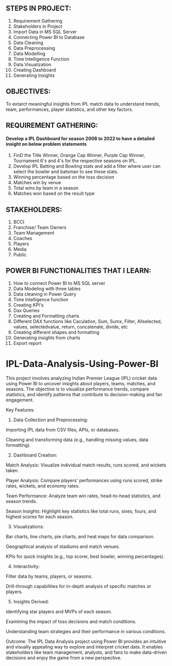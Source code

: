 ## STEPS IN PROJECT:
1. Requirement Gathering
2. Stakeholders in Project
3. Import Data in MS SQL Server
4. Connecting Power BI to Database
5. Data Cleaning
6. Data Preprocessing
7. Data Modelling
8. Time Intelligence Function
9. Data Visualization
10. Creating Dashboard
11. Generating Insights

## OBJECTIVES:  
To extarct meaningful insights from IPL match data to understand trends, team, performances, player statistics, and other key factors.

## REQUIREMENT GATHERING:
#### Develop a IPL Dashboard for season 2008 to 2022 to have a detailed insight on below problem statements
1. FinD the Title Winner, Orange Cap Winner, Purple Cap Winner, Tournament 6's and 4's for the respective seasons on IPL.
2. Develop IPL Batting and Bowling stats and add a filter where user can select the bowler and batsman to see these stats.
3. Winning percentage based on the toss decision
4. Matches win by venue
5. Total wins by team in a season
6. Matches won based on the result type

## STAKEHOLDERS:
1. BCCI
2. Franchise/ Team Owners
3. Team Management
4. Coaches
5. Players
6. Media
7. Public

## POWER BI FUNCTIONALITIES THAT I LEARN:
1. How to connect Power BI to MS SQL server
2. Data Modeling with three tables
3. Data cleaning in Power Query
4. Time Intelligence function
5. Creating KPI's
6. Dax Queries
7. Creating and Formatting charts
8. Different DAX functions like Caculation, Sum, Sumx, Filter, Allselected, values, selectedvalue, return, concatenate, divide, etc
9. Creating different shapes and formatting
10. Generating insights from charts
11. Export report
















# IPL-Data-Analysis-Using-Power-BI
This project involves analyzing Indian Premier League (IPL) cricket data using Power BI to uncover insights about players, teams, matches, and seasons. The objective is to visualize performance trends, compare statistics, and identify patterns that contribute to decision-making and fan engagement.

Key Features:
1. Data Collection and Preprocessing:

Importing IPL data from CSV files, APIs, or databases.

Cleaning and transforming data (e.g., handling missing values, data formatting).

2. Dashboard Creation:

Match Analysis: Visualize individual match results, runs scored, and wickets taken.

Player Analysis: Compare players' performances using runs scored, strike rates, wickets, and economy rates.

Team Performance: Analyze team win rates, head-to-head statistics, and season trends.

Season Insights: Highlight key statistics like total runs, sixes, fours, and highest scores for each season.



3. Visualizations:

Bar charts, line charts, pie charts, and heat maps for data comparison.

Geographical analysis of stadiums and match venues.

KPIs for quick insights (e.g., top scorer, best bowler, winning percentages).



4. Interactivity:

Filter data by teams, players, or seasons.

Drill-through capabilities for in-depth analysis of specific matches or players.



5. Insights Derived:

Identifying star players and MVPs of each season.

Examining the impact of toss decisions and match conditions.

Understanding team strategies and their performance in various conditions.




Outcome:
The IPL Data Analysis project using Power BI provides an intuitive and visually appealing way to explore and interpret cricket data. It enables stakeholders like team management, analysts, and fans to make data-driven decisions and enjoy the game from a new perspective.
